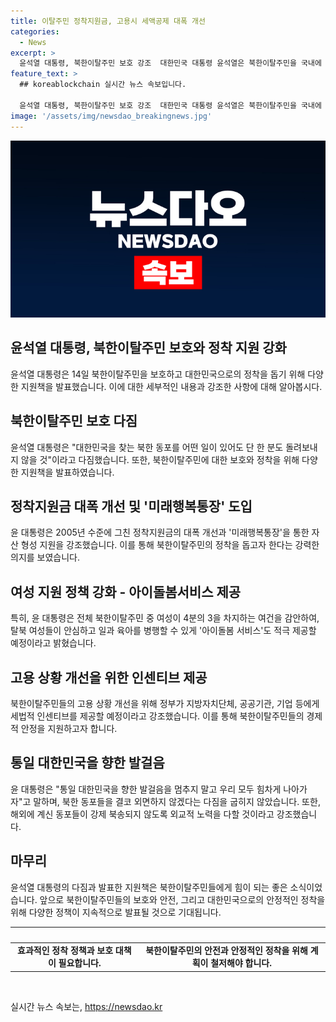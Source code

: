 ```yaml
---
title: 이탈주민 정착지원금, 고용시 세액공제 대폭 개선
categories:
  - News
excerpt: >
  윤석열 대통령, 북한이탈주민 보호 강조  대한민국 대통령 윤석열은 북한이탈주민을 국내에 보호하고 지원할 것이라고 다짐하며, 정착지원금 개선과 자산 형성 지원 등을 강조했다. 또한, 북한이탈주민 고용 확대와 세액공제 인센티브를 제공할 것이라고 언급하며, 북한 동포를 외면하지 않을 것을 강조했다. 함께 모두 힘차게 통일을 향해 나아가자고 당부하며, 감격과 환호 속에서 강제 북송을 막겠다고 다짐했다.
feature_text: >
  ## koreablockchain 실시간 뉴스 속보입니다.

  윤석열 대통령, 북한이탈주민 보호 강조  대한민국 대통령 윤석열은 북한이탈주민을 국내에 보호하고 지원할 것이라고 다짐하며, 정착지원금 개선과 자산 형성 지원 등을 강조했다. 또한, 북한이탈주민 고용 확대와 세액공제 인센티브를 제공할 것이라고 언급하며, 북한 동포를 외면하지 않을 것을 강조했다. 함께 모두 힘차게 통일을 향해 나아가자고 당부하며, 감격과 환호 속에서 강제 북송을 막겠다고 다짐했다.
image: '/assets/img/newsdao_breakingnews.jpg'
---
```


<p><img src="/assets/img/newsdao_breakingnews.jpg" alt="koreablockchain 속보" /></p>

<h2>윤석열 대통령, 북한이탈주민 보호와 정착 지원 강화</h2>

<p data-ke-size="size16">윤석열 대통령은 14일 북한이탈주민을 보호하고 대한민국으로의 정착을 돕기 위해 다양한 지원책을 발표했습니다. 이에 대한 세부적인 내용과 강조한 사항에 대해 알아봅시다.</p>

<h2 data-ke-size="size26">북한이탈주민 보호 다짐</h2>

<p data-ke-size="size16">윤석열 대통령은 "대한민국을 찾는 북한 동포를 어떤 일이 있어도 단 한 분도 돌려보내지 않을 것"이라고 다짐했습니다. 또한, 북한이탈주민에 대한 보호와 정착을 위해 다양한 지원책을 발표하였습니다.</p>

<h2 data-ke-size="size26">정착지원금 대폭 개선 및 '미래행복통장' 도입</h2>

<p data-ke-size="size16">윤 대통령은 2005년 수준에 그친 정착지원금의 대폭 개선과 '미래행복통장'을 통한 자산 형성 지원을 강조했습니다. 이를 통해 북한이탈주민의 정착을 돕고자 한다는 강력한 의지를 보였습니다.</p>

<h2 data-ke-size="size26">여성 지원 정책 강화 - 아이돌봄서비스 제공</h2>

<p data-ke-size="size16">특히, 윤 대통령은 전체 북한이탈주민 중 여성이 4분의 3을 차지하는 여건을 감안하여, 탈북 여성들이 안심하고 일과 육아를 병행할 수 있게 '아이돌봄 서비스'도 적극 제공할 예정이라고 밝혔습니다.</p>

<h2 data-ke-size="size26">고용 상황 개선을 위한 인센티브 제공</h2>

<p data-ke-size="size16">북한이탈주민들의 고용 상황 개선을 위해 정부가 지방자치단체, 공공기관, 기업 등에게 세법적 인센티브를 제공할 예정이라고 강조했습니다. 이를 통해 북한이탈주민들의 경제적 안정을 지원하고자 합니다.</p>

<h2 data-ke-size="size26">통일 대한민국을 향한 발걸음</h2>

<p data-ke-size="size16">윤 대통령은 "통일 대한민국을 향한 발걸음을 멈추지 말고 우리 모두 힘차게 나아가자"고 말하며, 북한 동포들을 결코 외면하지 않겠다는 다짐을 굽히지 않았습니다. 또한, 해외에 계신 동포들이 강제 북송되지 않도록 외교적 노력을 다할 것이라고 강조했습니다.</p>

<h2 data-ke-size="size26">마무리</h2>

<p data-ke-size="size16">윤석열 대통령의 다짐과 발표한 지원책은 북한이탈주민들에게 힘이 되는 좋은 소식이었습니다. 앞으로 북한이탈주민들의 보호와 안전, 그리고 대한민국으로의 안정적인 정착을 위해 다양한 정책이 지속적으로 발표될 것으로 기대됩니다. </p>

<table>
  <thead>
    <tr>
      <th>&nbsp;</th>
      <th>&nbsp;</th>
    </tr>
  </thead>
  <tbody>
    <tr>
      <td style="text-align: center; height: 17px;"><b>효과적인 정착 정책과 보호 대책이 필요합니다.</b></td>
      <td style="text-align: center; height: 17px;"><b>북한이탈주민의 안전과 안정적인 정착을 위해 계획이 철저해야 합니다.</b></td>
    </tr>
  </tbody>
</table>

<p data-ke-size="size16">&nbsp;</p>
실시간 뉴스 속보는, <a href="https://newsdao.kr" rel="dofollow">https://newsdao.kr</a>


